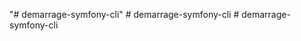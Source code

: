 "# demarrage-symfony-cli" 
#   d e m a r r a g e - s y m f o n y - c l i  
 #   d e m a r r a g e - s y m f o n y - c l i  
 